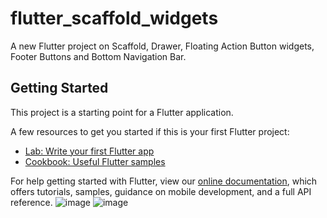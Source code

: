 # flutter_scaffold_widgets

A new Flutter project on Scaffold, Drawer, Floating Action Button widgets, Footer Buttons and Bottom Navigation Bar.

## Getting Started

This project is a starting point for a Flutter application.

A few resources to get you started if this is your first Flutter project:

- [Lab: Write your first Flutter app](https://flutter.dev/docs/get-started/codelab)
- [Cookbook: Useful Flutter samples](https://flutter.dev/docs/cookbook)

For help getting started with Flutter, view our
[online documentation](https://flutter.dev/docs), which offers tutorials,
samples, guidance on mobile development, and a full API reference.
![image](https://user-images.githubusercontent.com/26149033/129906840-8f3ae294-fe2f-4de9-87df-499ff107b182.png)
![image](https://user-images.githubusercontent.com/26149033/129913410-32d44e9c-5dd2-4e5f-9c2b-bf25b9488e06.png)



